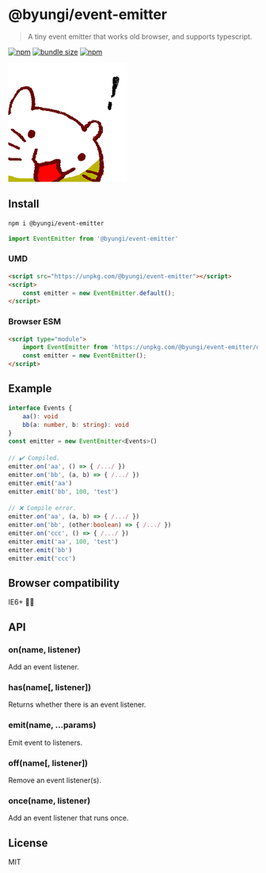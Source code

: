 # @byungi/event-emitter
> A tiny event emitter that works old browser, and supports typescript.

[![npm](https://flat.badgen.net/npm/v/@byungi/event-emitter)](https://www.npmjs.com/package/@byungi/event-emitter)
[![bundle size](https://flat.badgen.net/bundlephobia/minzip/@byungi/event-emitter)](https://bundlephobia.com/result?p=@byungi/event-emitter)
[![npm](https://flat.badgen.net/travis/skt-t1-byungi/event-emitter)](https://travis-ci.org/skt-t1-byungi/event-emitter)

![bakabaka](./neko.png)

## Install
```sh
npm i @byungi/event-emitter
```
```js
import EventEmitter from '@byungi/event-emitter'
```

### UMD
```html
<script src="https://unpkg.com/@byungi/event-emitter"></script>
<script>
    const emitter = new EventEmitter.default();
</script>
```

### Browser ESM
```html
<script type="module">
    import EventEmitter from 'https://unpkg.com/@byungi/event-emitter/dist/index.esm.js'
    const emitter = new EventEmitter();
</script>
```

## Example
```ts
interface Events {
    aa(): void
    bb(a: number, b: string): void
}
const emitter = new EventEmitter<Events>()

// ✔️ Compiled.
emitter.on('aa', () => { /.../ })
emitter.on('bb', (a, b) => { /.../ })
emitter.emit('aa')
emitter.emit('bb', 100, 'test')

// ❌ Compile error.
emitter.on('aa', (a, b) => { /.../ })
emitter.on('bb', (other:boolean) => { /.../ })
emitter.on('ccc', () => { /.../ })
emitter.emit('aa', 100, 'test')
emitter.emit('bb')
emitter.emit('ccc')
```

## Browser compatibility
IE6+ 👴🏻

## API
### on(name, listener)
Add an event listener.

### has(name[, listener])
Returns whether there is an event listener.

### emit(name, ...params)
Emit event to listeners.

### off(name[, listener])
Remove an event listener(s).

### once(name, listener)
Add an event listener that runs once.

## License
MIT
